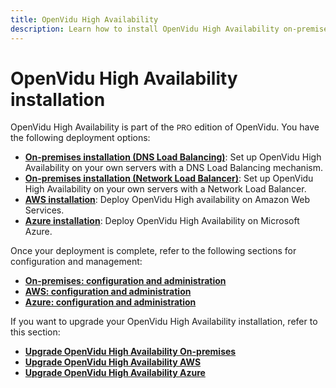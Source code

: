 ```yaml
---
title: OpenVidu High Availability
description: Learn how to install OpenVidu High Availability on-premises or on AWS, with configuration and management guides for each deployment option.
---
```


# OpenVidu High Availability installation

OpenVidu High Availability is part of the <span style="font-size: 12px;" class="openvidu-tag openvidu-pro-tag">PRO</span> edition of OpenVidu. You have the following deployment options:

- [**On-premises installation (DNS Load Balancing)**](./on-premises/install-dlb.md): Set up OpenVidu High Availability on your own servers with a DNS Load Balancing mechanism.
- [**On-premises installation (Network Load Balancer)**](./on-premises/install-nlb.md): Set up OpenVidu High Availability on your own servers with a Network Load Balancer.
- [**AWS installation**](./aws/install.md): Deploy OpenVidu High availability on Amazon Web Services.
- [**Azure installation**](./azure/install.md): Deploy OpenVidu High Availability on Microsoft Azure.

Once your deployment is complete, refer to the following sections for configuration and management:

- [**On-premises: configuration and administration**](./on-premises/admin.md)
- [**AWS: configuration and administration**](./aws/admin.md)
- [**Azure: configuration and administration**](./azure/admin.md)

If you want to upgrade your OpenVidu High Availability installation, refer to this section:

- [**Upgrade OpenVidu High Availability On-premises**](./on-premises/upgrade.md)
- [**Upgrade OpenVidu High Availability AWS**](./aws/upgrade.md)
- [**Upgrade OpenVidu High Availability Azure**](./azure/upgrade.md)
